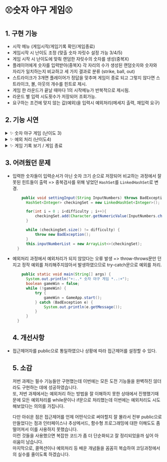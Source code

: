# ⚾️숫자 야구 게임⚾️
## 1. 구현 기능 
- 시작 메뉴 (게임시작/게임기록 확인/게임종료)
- 게임시작 시 난이도 조정 (맞출 숫자 자릿수 설정 가능 3/4/5)
- 게임 시작 시 난이도에 맞춰 랜덤한 자릿수의 숫자를 생성(중복X)
- 플레이어에게 숫자를 입력받아(중복X) 각 자리의 수가 생성된 랜덤숫자와 숫자와 자리가 일치하는지 비교하고 세 가지 결과로 분류 (strike, ball, out)
- 스트라이크가 3개면 플레이어가 정답을 맞추며 게임이 종료 되고 그렇지 않다면 스트라이크, 볼, 아웃의 개수를 힌트로 제시.
- 게임 한 라운드가 끝날 때마다 1의 시작메뉴가 반복적으로 제시됨.
- 라운드 별 입력 시도횟수가 저장되어 조회가능.
- 요구하는 조건에 맞지 않는 값(예외)을 입력시 예외처리(메세지 출력, 재입력 요구)

## 2. 기능 시연
<details>
<summary> ✨ 숫자 야구 게임 (난이도 3)</summary>
<div markdown="1">
  <br>
  오답->힌트 출력 <br><br>
<img src="https://github.com/user-attachments/assets/ac27876d-d410-492c-b85b-7c8cacce9536" width="500px">
  <br><br>
  정답 <br><br>
  <img src="https://github.com/user-attachments/assets/b95d2a02-ed5b-4bce-9e1c-51bc49d5d4f7" width="500px">
</div>
</details>
<details>
<summary> ✨ 예외 처리 (난이도4)</summary>
<div markdown="1">
  <br>
<img src="https://github.com/user-attachments/assets/2f470b62-9abf-4a2a-8d0c-8d9f7b95eced" width="500px">
</div>
</details>
<details>
<summary> ✨ 게임 기록 보기 / 게임 종료</summary>
<div markdown="1">
  <br>
<img src="https://github.com/user-attachments/assets/f284ea6a-d0cc-4b06-a6c3-5ae13f313218" width="500px">
</div>
</details>

## 3. 어려웠던 문제
- 입력한 숫자들이 입력순서가 아닌 숫자 크기 순으로 저장되어 비교하는 과정에서 잘못된 힌트들이 출력 => 중복검사를 위해 넣었던 `HashSet`를 `LinkedHashSet`로 변경. 

  ```java
      public void settingInput(String InputNumbers) throws BadException {
        HashSet<Integer> checkingSet = new LinkedHashSet<Integer>();

        for(int i = 0 ; i<difficulty ; i++){
            checkingSet.add(Character.getNumericValue(InputNumbers.charAt(i)));
        }

        while (checkingSet.size() != difficulty) {
            throw new BadException();
        }
        this.inputNumberList = new ArrayList<>(checkingSet);
    }
  ```
- 예외처리 과정에서 예외처리가 되지 않았다는 오류 발생 => throw-throws문만 던지고 정작 예외를 처리해주지않아서 발생하였으므로 try-catch문으로 예외를 처리. 

  ```java
      public static void main(String[] args) {
        System.out.println("+:..* 숫자 야구 게임 *..:+");
        boolean gameWin = false;
        while (!gameWin) {
            try {
                gameWin = GameApp.start();
            } catch (BadException e) {
                System.out.println(e.getMessage());
            }
        }
    }
  ```

  ## 4. 개선사항
- 접근제어자를 public으로 통일하였으나 상황에 따라 접근제어를 설정할 수 있다.
 
  ## 5. 소감
    저번 과제는 필수 기능들만 구현했는데 이번에는 모든 도전 기능들을 완벽하진 않더라도 구현하는 데에 성공하였습니다.  
  또, 저번 과제에서는 예외처리 하는 방법을 잘 이해하지 못한 상태에서 진행했기때문에 모든 예외처리를 while문이나 if문으로 처리했는데 이번에는 예외처리도 시도해보았다는 의의를 가집니다. 

  다만 아쉬운 점은 접근제어를 언제 어떤식으로 써야할지 잘 몰라서 전부 public으로 만들었다는 점과 인터페이스나 추상메서드, 함수형 프로그래밍에 대한 이해도도 좀 떨어져서 이를 사용하지 못했습니다.  
  이런 것들을 사용했으면 복잡한 코드가 좀 더 단순화되고 잘 정리되었을까 싶어 아쉬움이 남습니다.  
  마지막으로, 콜렉션이나 예외처리 등 배운 개념들을 꼼꼼히 복습하여 코딩과정에서의 실수를 줄이도록 하겠습니다.
